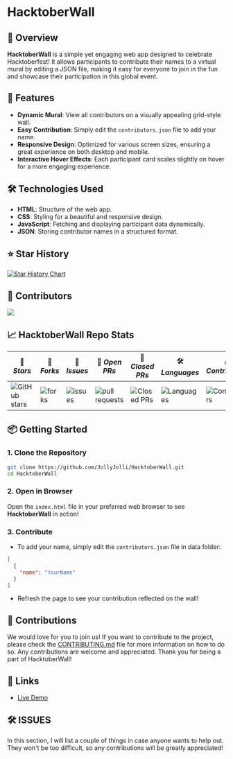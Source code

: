 # HacktoberWall

## 🌟 Overview

**HacktoberWall** is a simple yet engaging web app designed to celebrate Hacktoberfest! It allows participants to contribute their names to a virtual mural by editing a JSON file, making it easy for everyone to join in the fun and showcase their participation in this global event.

## 🚀 Features

- **Dynamic Mural**: View all contributors on a visually appealing grid-style wall.
- **Easy Contribution**: Simply edit the `contributors.json` file to add your name.
- **Responsive Design**: Optimized for various screen sizes, ensuring a great experience on both desktop and mobile.
- **Interactive Hover Effects**: Each participant card scales slightly on hover for a more engaging experience.

## 🛠️ Technologies Used

- **HTML**: Structure of the web app.
- **CSS**: Styling for a beautiful and responsive design.
- **JavaScript**: Fetching and displaying participant data dynamically.
- **JSON**: Storing contributor names in a structured format.

## ⭐️ Star History

[![Star History Chart](https://api.star-history.com/svg?repos=JollyJolli/HacktoberWall&type=Timeline)](https://star-history.com/#JollyJolli/HacktoberWall&Timeline)

## 🎁 Contributors

<a href="https://github.com/jollyjolli/hacktoberwall/graphs/contributors">
  <img src="https://contrib.rocks/image?repo=jollyjolli/hacktoberwall&max=1000" />
</a>

## 📈 HacktoberWall Repo Stats
| 🌟 *Stars* | 🍴 *Forks* | 🐛 *Issues* | 🔔 *Open PRs* | 🔕 *Closed PRs* | 🛠 *Languages* | ✅ *Contributors* |
|--------------|--------------|---------------|-----------------|------------------|------------------|------------------|
| ![GitHub stars](https://img.shields.io/github/stars/JollyJolli/HacktoberWall) | ![forks](https://img.shields.io/github/forks/JollyJolli/HacktoberWall) | ![issues](https://img.shields.io/github/issues/JollyJolli/HacktoberWall?color=32CD32) | ![pull requests](https://img.shields.io/github/issues-pr/JollyJolli/HacktoberWall?color=FFFF8F) | ![Closed PRs](https://img.shields.io/github/issues-pr-closed/JollyJolli/HacktoberWall?color=20B2AA) | ![Languages](https://img.shields.io/github/languages/count/JollyJolli/HacktoberWall?color=20B2AA) | ![Contributors](https://img.shields.io/github/contributors/JollyJolli/HacktoberWall?color=00FA9A) |

## 📦 Getting Started

### 1. Clone the Repository

```bash
git clone https://github.com/JollyJolli/HacktoberWall.git
cd HacktoberWall
```

### 2. Open in Browser

Open the `index.html` file in your preferred web browser to see **HacktoberWall** in action!

### 3. Contribute

- To add your name, simply edit the `contributors.json` file in data folder:

```json
[
  {
    "name": "YourName"
  }
]
```

- Refresh the page to see your contribution reflected on the wall!

## 🤝 Contributions

We would love for you to join us! If you want to contribute to the project, please check the [CONTRIBUTING.md](CONTRIBUTING.md) file for more information on how to do so. Any contributions are welcome and appreciated. Thank you for being a part of HacktoberWall!

## 🔗 Links

- [Live Demo](https://hacktoberwall.formen.cc)

## 🛠️ ISSUES

In this section, I will list a couple of things in case anyone wants to help out. They won't be too difficult, so any contributions will be greatly appreciated!

